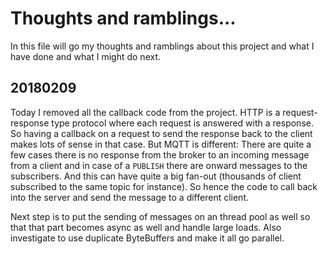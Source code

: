 # Thoughts and ramblings...

In this file will go my thoughts and ramblings about this project and what I have done and what I might do next.

## 20180209

Today I removed all the callback code from the project. HTTP is a request-response type protocol where each request is answered with a response. So having a callback on a request to send the response back to the client makes lots of sense in that case. But MQTT is different: There are quite a few cases there is no response from the broker to an incoming message from a client and in case of a `PUBLISH` there are onward messages to the subscribers. And this can have quite a big fan-out (thousands of client subscribed to the same topic for instance). So hence the code to call back into the server and send the message to a different client.

Next step is to put the sending of messages on an thread pool as well so that that part becomes async as well and handle large loads. Also investigate to use duplicate ByteBuffers and make it all go parallel.
